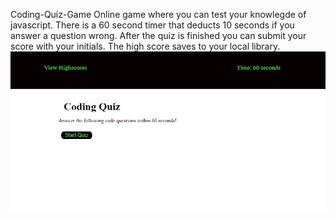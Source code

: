 Coding-Quiz-Game
Online game where you can test your knowlegde of javascript. There is a 60 second timer that deducts 10 seconds if you answer a question wrong.
After the quiz is finished you can submit your score with your initials. The high score saves to your local library. 
![Alt text](files/coding-quiz.jpg)